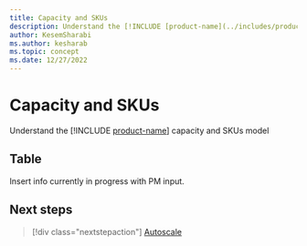 ```yaml
---
title: Capacity and SKUs
description: Understand the [!INCLUDE [product-name](../includes/product-name.md)] capacity and SKU model.
author: KesemSharabi
ms.author: kesharab
ms.topic: concept
ms.date: 12/27/2022
---
```


# Capacity and SKUs

Understand the [!INCLUDE [product-name](../includes/product-name.md)] capacity and SKUs model

## Table

Insert info currently in progress with PM input.

## Next steps

>[!div class="nextstepaction"]
>[Autoscale](autoscale.md)

